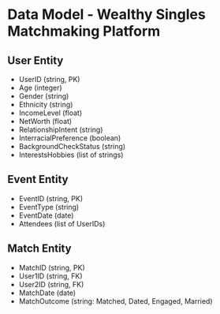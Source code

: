 
# Data Model - Wealthy Singles Matchmaking Platform

## User Entity
- UserID (string, PK)
- Age (integer)
- Gender (string)
- Ethnicity (string)
- IncomeLevel (float)
- NetWorth (float)
- RelationshipIntent (string)
- InterracialPreference (boolean)
- BackgroundCheckStatus (string)
- InterestsHobbies (list of strings)

## Event Entity
- EventID (string, PK)
- EventType (string)
- EventDate (date)
- Attendees (list of UserIDs)

## Match Entity
- MatchID (string, PK)
- User1ID (string, FK)
- User2ID (string, FK)
- MatchDate (date)
- MatchOutcome (string: Matched, Dated, Engaged, Married)
